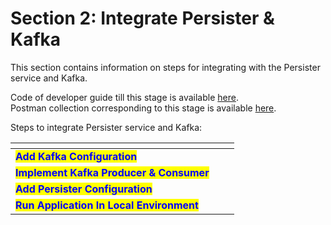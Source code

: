 # Section 2: Integrate Persister & Kafka

This section contains information on steps for integrating with the Persister service and Kafka.

Code of developer guide till this stage is available [here](https://github.com/egovernments/DIGIT-Dev/pull/4804/commits/71498287aa29df0446f023694b9f9da78ab26104).\
Postman collection corresponding to this stage is available [here](https://github.com/egovernments/DIGIT-Dev/blob/71498287aa29df0446f023694b9f9da78ab26104/tutorials/backend-developer-guide/btr-services/birth-registration-stage-1-postman-collection.json).

Steps to integrate Persister service and Kafka:

<table data-view="cards"><thead><tr><th></th><th></th><th></th></tr></thead><tbody><tr><td><mark style="color:blue;"><strong>Add Kafka Configuration</strong></mark></td><td></td><td></td></tr><tr><td><mark style="color:blue;"><strong>Implement Kafka Producer &#x26; Consumer</strong></mark></td><td></td><td></td></tr><tr><td><mark style="color:blue;"><strong>Add Persister Configuration</strong></mark></td><td></td><td></td></tr><tr><td><mark style="color:blue;"><strong>Run Application In Local Environment</strong></mark></td><td></td><td></td></tr></tbody></table>
